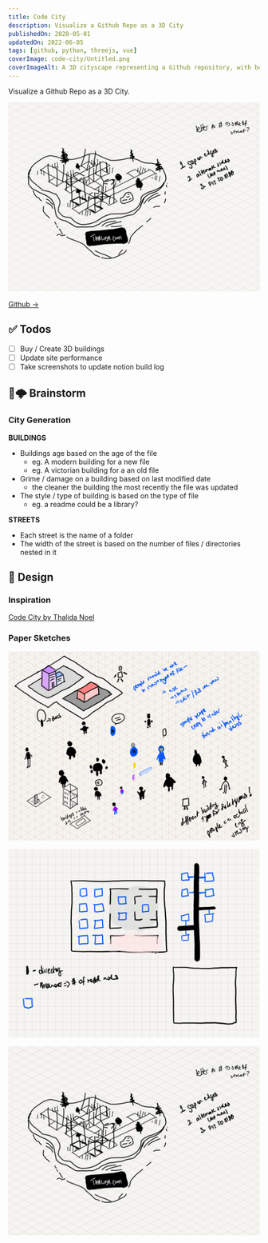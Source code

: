 ```yaml
---
title: Code City
description: Visualize a Github Repo as a 3D City
publishedOn: 2020-05-01
updatedOn: 2022-06-05
tags: [github, python, threejs, vue]
coverImage: code-city/Untitled.png
coverImageAlt: A 3D cityscape representing a Github repository, with buildings and streets
---
```


Visualize a Github Repo as a 3D City.

![Untitled](code-city/Untitled.png)

[Github →](https://github.com/thalida/codecity)

## ✅ Todos

- [ ]  Buy / Create 3D buildings
- [ ]  Update site performance
- [ ]  Take screenshots to update notion build log

## 🧠🌩 Brainstorm

### City Generation

**BUILDINGS**

- Buildings age based on the age of the file
    - eg. A modern building for a new file
    - eg. A victorian building for a an old file
- Grime / damage on a building based on last modified date
    - the cleaner the building the most recently the file was updated
- The style / type of building is based on the type of file
    - eg. a readme could be a library?

**STREETS**

- Each street is the name of a folder
- The width of the street is based on the number of files / directories nested in it

## 🎨 Design

### Inspiration

[Code City by Thalida Noel](https://dribbble.com/thalida/collections/2030629-Code-City)

### Paper Sketches

![Paper.2020.me.52.png](code-city/Paper.2020.me.52.png)

![Paper.codecity.14.png](code-city/Paper.codecity.14.png)

![Paper.codecity.18.png](code-city/Paper.codecity.18.png)
